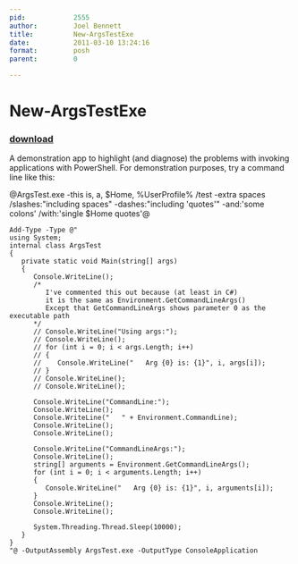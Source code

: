 ```yaml
---
pid:            2555
author:         Joel Bennett
title:          New-ArgsTestExe
date:           2011-03-10 13:24:16
format:         posh
parent:         0

---
```


# New-ArgsTestExe

### [download](//scripts/2555.ps1)

A demonstration app to highlight (and diagnose) the problems with invoking applications with PowerShell. For demonstration purposes, try a command line like this:

@ArgsTest.exe -this is, a, $Home, %UserProfile%   /test  -extra spaces /slashes:"including spaces" -dashes:"including 'quotes'" -and:'some colons' /with:'single $Home quotes'@

```posh
Add-Type -Type @"
using System;
internal class ArgsTest 
{
   private static void Main(string[] args)
   {
      Console.WriteLine();
      /* 
         I've commented this out because (at least in C#)
         it is the same as Environment.GetCommandLineArgs() 
         Except that GetCommandLineArgs shows parameter 0 as the executable path
      */
      // Console.WriteLine("Using args:");
      // Console.WriteLine();
      // for (int i = 0; i < args.Length; i++)
      // {
      //    Console.WriteLine("   Arg {0} is: {1}", i, args[i]);
      // }
      // Console.WriteLine();
      // Console.WriteLine();
      
      Console.WriteLine("CommandLine:");
      Console.WriteLine();
      Console.WriteLine("   " + Environment.CommandLine);
      Console.WriteLine();
      Console.WriteLine();
      
      Console.WriteLine("CommandLineArgs:");
      Console.WriteLine();
      string[] arguments = Environment.GetCommandLineArgs();
      for (int i = 0; i < arguments.Length; i++)
      {
         Console.WriteLine("   Arg {0} is: {1}", i, arguments[i]);
      }
      Console.WriteLine();
      Console.WriteLine();
      
      System.Threading.Thread.Sleep(10000);
   }
}
"@ -OutputAssembly ArgsTest.exe -OutputType ConsoleApplication
```

